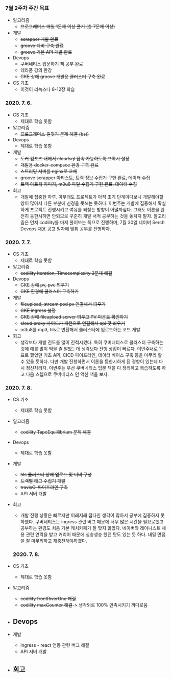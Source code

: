 ### 7월 2주차 주간 목표
- 알고리즘
  - ~~프로그래머스 매일 1문제 이상 풀기 (총 7문제 이상)~~
- 개발
  - ~~scrapper 개발 완료~~
  - ~~groove 디비 구축 완료~~
  - ~~groove 기본 API 개발 완료~~
- Devops
  - ~~쿠버네티스 입문하기 책 공부 완료~~
  - 테라폼 강의 완강
  - ~~GKE 상에 groove 개발용 클러스터 구축 완료~~
- CS 기초
  - 이것이 리눅스다 8-12장 학습

### 2020. 7. 6.
- CS 기초
  - 제대로 학습 못함
- 알고리즘
  - ~~프로그래머스 길찾기 문제 해결 (bst)~~
- Devops
  - 제대로 학습 못함
- 개발
  - ~~도커 컴포즈 내에서 cloudsql 접속 가능하도록 프록시 설정~~
  - ~~개발용 docker-compsoe 환경 구축 완료~~
  - ~~스트리밍 서버를 nginx로 교체~~
  - ~~groove scrapper 아티스트, 트랙 정보 수집기 구현 완료, 데이터 수집~~
  - ~~트랙 아트웤 이미지, m3u8 파일 수집기 구현 완료, 데이터 수집~~
- 회고
  - 개발에 집중한 하루. 아무래도 프로젝트가 아직 초기 단계이다보니 개발해야할 양이 많아서 다른 부분에 신경을 못쓰는 듯하다. 이번주는 개발에 집중해서 확실하게 프로젝트 진행시키고 여유를 되찾는 방향이 어떨까싶다. 그래도 이론을 완전히 등한시하면 안되므로 꾸준히 개발 서적 공부하는 것을 놓치지 말자. 알고리즘은 먼저 codility를 마저 풀어보는 쪽으로 진행하며, 7월 30일 네이버 Serch Devops 채용 공고 일자에 맞춰 공부를 진행하자.

### 2020. 7. 7.
- CS 기초
  - 제대로 학습 못함
- 알고리즘
  - ~~codility Iteration, Timecomplexity 3문제 해결~~
- Devops
  - ~~GKE 상에 pv, pvc 띄우기~~ 
  - ~~GKE 환경에 클러스터 구축하기~~
- 개발
  - ~~fileupload, stream pod pv 연결해서 띄우기~~
  - ~~GKE ingress 설정~~
  - ~~GKE 상에 fileupload server 띄우고 PV 마운트 확인하기~~
  - ~~cloud proxy 사이드카 패턴으로 연결해서 api 팟 띄우기~~
  - m3u8를 mp3, hls로 변환해서 클러스터에 업로드하는 코드 개발
- 회고
  - 생각보다 개발 진도를 많이 진척시켰다. 특히 쿠버네티스로 클러스터 구축하는 것에 애를 많이 먹을 줄 알았는데 생각보다 진행 상황이 빠르다. 이번주내로 목표로 했었던 기초 API, CICD 파이프라인, 데이터 베이스 구축 등을 마무리 할 수 있을 듯하다. 다만 개발 진행하면서 이론을 등한시하게 된 경향이 있는데 다시 정신차리자. 이번주는 우선 쿠버네티스 입문 책을 다 정리하고 복습하도록 하고 다음 스텝으로 쿠버네티스 인 액션 책을 보자.

### 2020. 7. 8.
- CS 기초
  - 제대로 학습 못함
- 알고리즘
  - ~~codility TapeEquillibrium 문제 해결~~
- Devops
  - 제대로 학습 못함
- 개발
  - ~~hls 클러스터 상에 업로드 및 디비 구성~~
  - ~~트랙별 태그 수집기 개발~~
  - ~~travisCI 파이프라인 구축~~
  - API 서버 개발
- 회고
  - 개발 진행 상황은 빠르지만 이래저래 잡다한 생각이 많아서 공부에 집중하지 못하였다. 쿠버네티스는 ingress 관련 버그 때문에 너무 많은 시간을 필요로했고 공부하는 환경도 처음 가본 캐치카페가 잘 맞지 않았다. 네이버와 레이니스트 채용 관련 연락을 받고 커리어 때문에 싱숭생숭 헀던 탓도 있는 듯 하다. 내일 면접을 잘 마무리하고 재충전해야하겠다.

  ### 2020. 7. 8.
- CS 기초
  - 제대로 학습 못함
- 알고리즘
  - ~~codility frontRiverOne 해결~~
  - ~~codility maxCounter 해결~~-> 생각외로 100% 만족시키기 까다로움
- Devops
  - 
- 개발
  - ingress - react 연동 관련 버그 해결
  - API 서버 개발
- 회고
  - 
